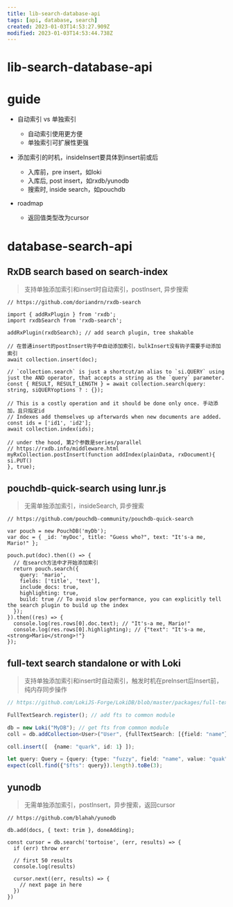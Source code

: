 ```yaml
---
title: lib-search-database-api
tags: [api, database, search]
created: 2023-01-03T14:53:27.909Z
modified: 2023-01-03T14:53:44.738Z
---
```


# lib-search-database-api

# guide

- 自动索引 vs 单独索引
  - 自动索引使用更方便
  - 单独索引可扩展性更强

- 添加索引的时机，insideInsert要具体到insert前或后
  - 入库前，pre insert，如loki
  - 入库后, post insert，如rxdb/yunodb
  - 搜索时, inside search，如pouchdb

- roadmap
  - 返回值类型改为cursor
# database-search-api

## RxDB search based on search-index

> 支持单独添加索引和insert时自动索引，postInsert, 异步搜索

```JS
// https://github.com/doriandrn/rxdb-search

import { addRxPlugin } from 'rxdb';
import rxdbSearch from 'rxdb-search';

addRxPlugin(rxdbSearch); // add search plugin, tree shakable

// 在普通insert的postInsert钩子中自动添加索引，bulkInsert没有钩子需要手动添加索引
await collection.insert(doc);

// `collection.search` is just a shortcut/an alias to `si.QUERY` using just the AND operator, that accepts a string as the `query` parameter.
const { RESULT, RESULT_LENGTH } = await collection.search(query: string, siQUERYoptions ? : {});

// This is a costly operation and it should be done only once. 手动添加，且只指定id
// Indexes add themselves up afterwards when new documents are added.
const ids = ['id1', 'id2'];
await collection.index(ids);

// under the hood, 第2个参数是series/parallel
// https://rxdb.info/middleware.html
myRxCollection.postInsert(function addIndex(plainData, rxDocument){
si.PUT()
}, true);
```

## pouchdb-quick-search using lunr.js

> 无需单独添加索引，insideSearch, 异步搜索

```JS
// https://github.com/pouchdb-community/pouchdb-quick-search

var pouch = new PouchDB('myDb');
var doc = { _id: 'myDoc', title: "Guess who?", text: "It's-a me, Mario!" };

pouch.put(doc).then(() => {
  // 在search方法中才开始添加索引
  return pouch.search({
    query: 'mario',
    fields: ['title', 'text'],
    include_docs: true,
    highlighting: true,
    build: true // To avoid slow performance, you can explicitly tell the search plugin to build up the index 
  });
}).then((res) => {
  console.log(res.rows[0].doc.text); // "It's-a me, Mario!"
  console.log(res.rows[0].highlighting); // {"text": "It's-a me, <strong>Mario</strong>!"}
});
```

## full-text search standalone or with Loki

> 支持单独添加索引和insert时自动索引，触发时机在preInsert后Insert前，纯内存同步操作

```typescript
// https://github.com/LokiJS-Forge/LokiDB/blob/master/packages/full-text-search/spec/generic/full_text_search.spec.ts

FullTextSearch.register(); // add fts to common module

db = new Loki("MyDB"); // get fts from common module
coll = db.addCollection<User>("User", {fullTextSearch: [{field: "name"}]});

coll.insert([  {name: "quark", id: 1} ]);

let query: Query = {query: {type: "fuzzy", field: "name", value: "quak", fuzziness: 1}};
expect(coll.find({"$fts": query}).length).toBe(3);
```

## yunodb

> 无需单独添加索引，postInsert，异步搜索，返回cursor

```JS
// https://github.com/blahah/yunodb

db.add(docs, { text: trim }, doneAdding);

const cursor = db.search('tortoise', (err, results) => {
  if (err) throw err

  // first 50 results
  console.log(results)

  cursor.next((err, results) => {
    // next page in here
  })
})
```
